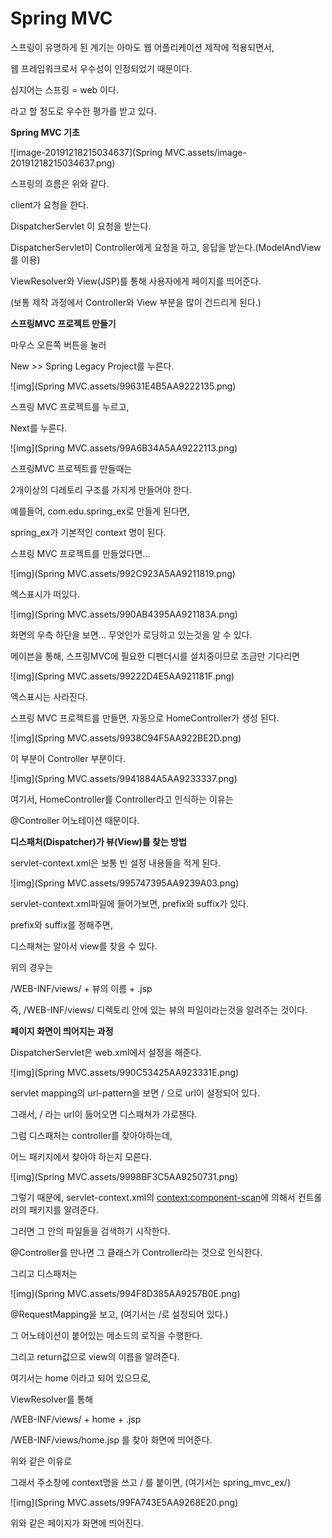 # Spring MVC

스프링이 유명하게 된 계기는 아마도 웹 어플리케이션 제작에 적용되면서,

웹 프레임워크로서 우수성이 인정되었기 때문이다.



심지어는 스프링 = web 이다.

라고 할 정도로 우수한 평가를 받고 있다.





**Spring MVC 기초**

![image-20191218215034637](Spring MVC.assets/image-20191218215034637.png)

스프링의 흐름은 위와 같다.



client가 요청을 한다.

DispatcherServlet 이 요청을 받는다.

DispatcherServlet이 Controller에게 요청을 하고, 응답을 받는다.(ModelAndView를 이용)

ViewResolver와 View(JSP)를 통해 사용자에게 페이지를 띄어준다.

(보통 제작 과정에서 Controller와 View 부분을 많이 건드리게 된다.)

**스프링MVC 프로젝트 만들기**

마우스 오른쪽 버튼을 눌러

New >> Spring Legacy Project를 누른다.



![img](Spring MVC.assets/99631E4B5AA9222135.png)

스프링 MVC 프로젝트를 누르고,

Next를 누른다.



![img](Spring MVC.assets/99A6B34A5AA9222113.png)

스프링MVC 프로젝트를 만들때는

2개이상의 디레토리 구조를 가지게 만들어야 한다.



예를들어, com.edu.spring_ex로 만들게 된다면,

spring_ex가 기본적인 context 명이 된다.



스프링 MVC 프로젝트를 만들었다면...



![img](Spring MVC.assets/992C923A5AA9211819.png)

엑스표시가 떠있다.



![img](Spring MVC.assets/990AB4395AA921183A.png)

화면의 우측 하단을 보면... 무엇인가 로딩하고 있는것을 알 수 있다.

메이븐을 통해, 스프링MVC에 필요한 디펜더시를 설치중이므로 조금만 기다리면



![img](Spring MVC.assets/99222D4E5AA921181F.png)

엑스표시는 사라진다.





스프링 MVC 프로젝트를 만들면, 자동으로 HomeController가 생성 된다.

![img](Spring MVC.assets/9938C94F5AA922BE2D.png)

이 부분이 Controller 부분이다.



![img](Spring MVC.assets/9941884A5AA9233337.png)

여기서, HomeController를 Controller라고 인식하는 이유는

@Controller 어노테이션 때문이다.





**디스패처(Dispatcher)가 뷰(View)를 찾는 방법**



servlet-context.xml은 보통 빈 설정 내용들을 적게 된다.

![img](Spring MVC.assets/995747395AA9239A03.png)

servlet-context.xml파일에 들어가보면, prefix와 suffix가 있다.



prefix와 suffix를 정해주면,

디스패쳐는 알아서 view를 찾을 수 있다.



위의 경우는

/WEB-INF/views/ + 뷰의 이름 + .jsp

즉, /WEB-INF/views/ 디렉토리 안에 있는 뷰의 파일이라는것을 알려주는 것이다.







**페이지 화면이 띄어지는 과정**

DispatcherServlet은 web.xml에서 설정을 해준다.

![img](Spring MVC.assets/990C53425AA923331E.png)

servlet mapping의 url-pattern을 보면 / 으로 url이 설정되어 있다.

그래서, / 라는 url이 들어오면 디스패쳐가 가로챈다.



그럼 디스패처는 controller를 찾아야하는데,

어느 패키지에서 찾아야 하는지 모른다.



![img](Spring MVC.assets/9998BF3C5AA9250731.png)

그렇기 때문에, servlet-context.xml의 <context:component-scan>에 의해서 컨트롤러의 패키지를 알려준다.



그러면 그 안의 파일들을 검색하기 시작한다.

@Controller를 만나면 그 클래스가 Controller라는 것으로 인식한다.



그리고 디스패처는

![img](Spring MVC.assets/994F8D385AA9257B0E.png)

@RequestMapping을 보고, (여기서는 /로 설정되어 있다.)

그 어노테이션이 붙어있는 메소드의 로직을 수행한다.



그리고 return값으로 view의 이름을 알려준다.



여기서는 home 이라고 되어 있으므로,

ViewResolver를 통해

/WEB-INF/views/ + home + .jsp

/WEB-INF/views/home.jsp 를 찾아 화면에 띄어준다.



위와 같은 이유로

그래서 주소창에 context명을 쓰고 / 를 붙이면, (여기서는 spring_mvc_ex/)

![img](Spring MVC.assets/99FA743E5AA9268E20.png)

위와 같은 페이지가 화면에 띄어진다.

